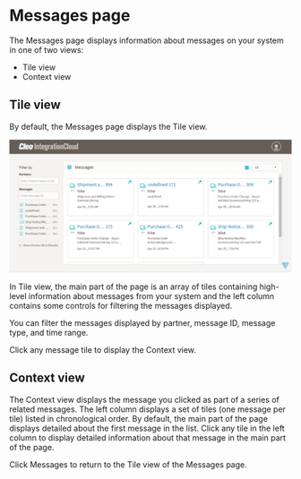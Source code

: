 # Messages page

The Messages page displays information about messages on your system in one of two views: 
- Tile view
- Context view

## Tile view

By default, the Messages page displays the Tile view.

![Messages Pane Tile View](../images/B2BiMessagePage1.png)

In Tile view, the main part of the page is an array of tiles containing high-level information about messages from your system and the left column contains some controls for filtering the messages displayed.

You can filter the messages displayed by partner, message ID, message type, and time range.

Click any message tile to display the Context view. 

## Context view
The Context view displays the message you clicked as part of a series of related messages. The left column displays a set of tiles (one message per tile) listed in chronological order. By default, the main part of the page displays detailed about the first message in the list. Click any tile in the left column to display detailed information about that message in the main part of the page.

Click Messages to return to the Tile view of the Messages page.


